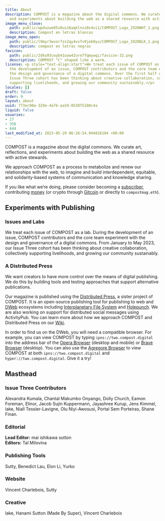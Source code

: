 ```yaml
---
title: About
description: COMPOST is a magazine about the digital commons. We curate art, reflections,
  and experiments about building the web as a shared resource with active stewards.
image_menu_close:
  path: public/wpduzwe85z8us16aqklnzz0s4vi1/COMPOST_Logo_1920WHT_1.png
  description: Compost en letras blancas
image_menu_open:
  path: public/l9myr3wvor7zs2qy4vxfv9jeb0yu/COMPOST_Logo_1920BLK_1.png
  description: compost en letras negras
favicon:
  path: public/2dku93cwyb41oaw42ure7fqmywqi/favicon-32.png
  description: COMPOST "C" shaped like a worm.
license: <p style="text-align:start">We treat each issue of COMPOST as a lab. During
  the development of an issue, COMPOST contributors and the core team experiment with
  the design and governance of a digital commons. Over the first half of 2023, our
  Issue Three cohort has been thinking about creative collaboration, collectively
  supporting livelihoods, and growing our community sustainably.</p>
locales: []
draft: false
order: 9
layout: about
uuid: 773ec90a-329e-4a76-aa34-8530f5108c4a
liquid: false
usuaries:
- 27
- 356
- 644
last_modified_at: 2023-05-29 06:26:54.944818184 +00:00
---
```


<p style="text-align:start">COMPOST is a magazine about the digital commons. We curate art, reflections, and experiments about building the web as a shared resource with active stewards.</p><p style="text-align:start">We approach COMPOST as a process to metabolize and renew our relationships with the web, to imagine and build interdependent, equitable, and solidarity-based systems of communication and knowledge sharing.</p><p style="text-align:start">If you like what we’re doing, please consider becoming a <a href="https://opencollective.com/compost/contribute/backer-22573/checkout" rel="noopener" target="_blank" referrerpolicy="strict-origin-when-cross-origin">subscriber</a>, contributing <a href="https://opencollective.com/compost" rel="noopener" target="_blank" referrerpolicy="strict-origin-when-cross-origin">money</a> (or crypto through <a href="https://gitcoin.co/grants/1385/compost" rel="noopener" target="_blank" referrerpolicy="strict-origin-when-cross-origin">Gitcoin</a> or directly to <code>compostmag.eth</code>).</p><h2 style="text-align:start" id="experiments-with-publishing">Experiments with Publishing</h2><h3 style="text-align:start" id="issues-and-labs">Issues and Labs</h3><p style="text-align:start">We treat each issue of COMPOST as a lab. During the development of an issue, COMPOST contributors and the core team experiment with the design and governance of a digital commons. From January to May 2023, our Issue Three cohort has been thinking about creative collaboration, collectively supporting livelihoods, and growing our community sustainably.</p><h3 style="text-align:start" id="a-distributed-press">A Distributed Press</h3><p style="text-align:start">We want creators to have more control over the means of digital publishing. We do this by building tools and testing approaches that support alternative publications.</p><p style="text-align:start">Our magazine is published using the <a href="https://distributed.press" rel="noopener" target="_blank" referrerpolicy="strict-origin-when-cross-origin">Distributed Press</a>, a sister project of COMPOST. It is an open-source publishing tool for publishing to web and <a href="https://getdweb.net" rel="noopener" target="_blank" referrerpolicy="strict-origin-when-cross-origin">DWeb</a> ecosystems including <a href="https://ipfs.io" rel="noopener" target="_blank" referrerpolicy="strict-origin-when-cross-origin">Interplanetary File System</a> and <a href="https://holepunch.to/" rel="noopener" target="_blank" referrerpolicy="strict-origin-when-cross-origin">Holepunch</a>. We are also working on support for distributed social messages using ActivityPub. You can learn more about how we approach COMPOST and Distributed Press on our <a href="https://github.com/hyphacoop/distributed-press-organizing/wiki/About-COMPOST-and-Distributed-Press/" rel="noopener" target="_blank" referrerpolicy="strict-origin-when-cross-origin">Wiki</a>.</p><p style="text-align:start">In order to find us on the DWeb, you will need a compatible browser. For example, you can view COMPOST by typing <code>ipns://two.compost.digital</code> into the address bar of the <a href="https://www.opera.com" rel="noopener" target="_blank" referrerpolicy="strict-origin-when-cross-origin">Opera Browser</a> (desktop and mobile) or <a href="https://brave.com" rel="noopener" target="_blank" referrerpolicy="strict-origin-when-cross-origin">Brave Browser</a> (desktop). You can also use the <a href="https://github.com/AgregoreWeb/agregore-browser" rel="noopener" target="_blank" referrerpolicy="strict-origin-when-cross-origin">Agregore Browser</a> to view COMPOST at both <code>ipns://two.compost.digital</code> and <code>hyper://two.compost.digital</code>. Give it a try!</p><h2 style="text-align:start" id="masthead">Masthead</h2><h3 style="text-align:start" id="issue-three-contributors">Issue Three Contributors</h3><p style="text-align:start">Alexandra Kumala, Chantal Makumbo Onyango, Dolly Church, Eamon Foreman, Elinor, Jacob Sujin Kuppermann, Jayashree Kurup, Jens Kimmel, lake, Niall Tessier-Lavigne, Olu Niyi-Awosusi, Portal Sem Porteiras, Shane Finan.</p><h3 style="text-align:start" id="editorial">Editorial</h3><p style="text-align:start"><strong>Lead Editor:</strong> mai ishikawa sutton<br><strong>Editors:</strong> Tal Milovina</p><h3 style="text-align:start" id="publishing-tools">Publishing Tools</h3><p style="text-align:start">Sutty, Benedict Lau, Elon Li, Yurko</p><h3 style="text-align:start" id="website">Website</h3><p style="text-align:start">Vincent Charlebois, Sutty</p><h3 style="text-align:start" id="creative">Creative</h3><p style="text-align:start">lake, Hanami Sutton (Made By Super), Vincent Charlebois</p>